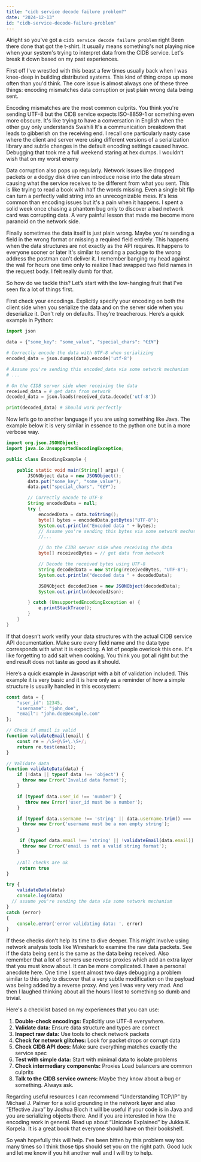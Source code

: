 ```yaml
---
title: "cidb service decode failure problem?"
date: "2024-12-13"
id: "cidb-service-decode-failure-problem"
---
```


Alright so you've got a `cidb service decode failure problem` right Been there done that got the t-shirt. It usually means something's not playing nice when your system's trying to interpret data from the CIDB service. Let's break it down based on my past experiences.

First off I've wrestled with this beast a few times usually back when I was knee-deep in building distributed systems. This kind of thing crops up more often than you'd think. The core issue is almost always one of these three things: encoding mismatches data corruption or just plain wrong data being sent.

Encoding mismatches are the most common culprits. You think you're sending UTF-8 but the CIDB service expects ISO-8859-1 or something even more obscure. It's like trying to have a conversation in English when the other guy only understands Swahili It's a communication breakdown that leads to gibberish on the receiving end. I recall one particularly nasty case where the client and server were using different versions of a serialization library and subtle changes in the default encoding settings caused havoc. Debugging that took me a full weekend staring at hex dumps. I wouldn’t wish that on my worst enemy

Data corruption also pops up regularly. Network issues like dropped packets or a dodgy disk drive can introduce noise into the data stream causing what the service receives to be different from what you sent. This is like trying to read a book with half the words missing. Even a single bit flip can turn a perfectly valid string into an unrecognizable mess. It's less common than encoding issues but it's a pain when it happens. I spent a solid week once chasing a phantom bug only to discover a bad network card was corrupting data. A very painful lesson that made me become more paranoid on the network side.

Finally sometimes the data itself is just plain wrong. Maybe you're sending a field in the wrong format or missing a required field entirely. This happens when the data structures are not exactly as the API requires. It happens to everyone sooner or later It's similar to sending a package to the wrong address the postman can't deliver it. I remember banging my head against the wall for hours one time only to realize I had swapped two field names in the request body. I felt really dumb for that.

So how do we tackle this? Let’s start with the low-hanging fruit that I've seen fix a lot of things first.

First check your encodings. Explicitly specify your encoding on both the client side when you serialize the data and on the server side when you deserialize it. Don't rely on defaults. They’re treacherous. Here’s a quick example in Python:

```python
import json

data = {"some_key": "some_value", "special_chars": "€£¥"}

# Correctly encode the data with UTF-8 when serializing
encoded_data = json.dumps(data).encode('utf-8')

# Assume you're sending this encoded_data via some network mechanism
# ...

# On the CIDB server side when receiving the data
received_data = # get data from network
decoded_data = json.loads(received_data.decode('utf-8'))

print(decoded_data) # Should work perfectly
```

Now let’s go to another language if you are using something like Java. The example below it is very similar in essence to the python one but in a more verbose way.

```java
import org.json.JSONObject;
import java.io.UnsupportedEncodingException;

public class EncodingExample {

    public static void main(String[] args) {
        JSONObject data = new JSONObject();
        data.put("some_key", "some_value");
        data.put("special_chars", "€£¥");

        // Correctly encode to UTF-8
        String encodedData = null;
        try {
            encodedData = data.toString();
            byte[] bytes = encodedData.getBytes("UTF-8");
            System.out.println("Encoded data " + bytes);
            // Assume you're sending this bytes via some network mechanism
            //...

            // On the CIDB server side when receiving the data
            byte[] receivedBytes = // get data from network

            // Decode the received bytes using UTF-8
            String decodedData = new String(receivedBytes, "UTF-8");
            System.out.println("decoded data " + decodedData);

            JSONObject decodedJson = new JSONObject(decodedData);
            System.out.println(decodedJson);

        } catch (UnsupportedEncodingException e) {
            e.printStackTrace();
        }
    }
}
```

If that doesn’t work verify your data structures with the actual CIDB service API documentation. Make sure every field name and the data type corresponds with what it is expecting. A lot of people overlook this one. It's like forgetting to add salt when cooking. You think you got all right but the end result does not taste as good as it should.

Here’s a quick example in Javascript with a bit of validation included. This example it is very basic and it is here only as a reminder of how a simple structure is usually handled in this ecosystem:

```javascript
const data = {
    "user_id": 12345,
    "username": "john_doe",
    "email": "john.doe@example.com"
};

// Check if email is valid
function validateEmail(email) {
    const re = /\S+@\S+\.\S+/;
    return re.test(email);
}

// Validate data
function validateData(data) {
    if (!data || typeof data !== 'object') {
      throw new Error('Invalid data format');
    }

    if (typeof data.user_id !== 'number') {
       throw new Error('user_id must be a number');
    }

    if (typeof data.username !== 'string' || data.username.trim() === '') {
      throw new Error('username must be a non empty string');
    }

     if (typeof data.email !== 'string' || !validateEmail(data.email)) {
      throw new Error('email is not a valid string format');
    }

    //All checks are ok
     return true
}

try {
    validateData(data)
    console.log(data)
  // assume you're sending the data via some network mechanism
}
catch (error)
{
    console.error('error validating data: ', error)
}
```

If these checks don’t help its time to dive deeper. This might involve using network analysis tools like Wireshark to examine the raw data packets. See if the data being sent is the same as the data being received. Also remember that a lot of servers use reverse proxies which add an extra layer that you must know about. It can be more complicated. I have a personal anecdote here. One time I spent almost two days debugging a problem similar to this only to discover that a very subtle modification on the payload was being added by a reverse proxy. And yes I was very very mad. And then I laughed thinking about all the hours I lost to something so dumb and trivial.

Here's a checklist based on my experiences that you can use:

1. **Double-check encodings:** Explicitly use UTF-8 everywhere.
2.  **Validate data:** Ensure data structure and types are correct
3. **Inspect raw data:** Use tools to check network packets
4. **Check for network glitches:** Look for packet drops or corrupt data
5. **Check CIDB API docs:** Make sure everything matches exactly the service spec
6. **Test with simple data:** Start with minimal data to isolate problems
7. **Check intermediary components:** Proxies Load balancers are common culprits
8. **Talk to the CIDB service owners:** Maybe they know about a bug or something. Always ask.

Regarding useful resources I can recommend “Understanding TCP/IP” by Michael J. Palmer for a solid grounding in the network layer and also “Effective Java” by Joshua Bloch it will be useful if your code is in Java and you are serializing objects there. And if you are interested in how the encoding work in general. Read up about “Unicode Explained” by Jukka K. Korpela. It is a great book that everyone should have on their bookshelf.

So yeah hopefully this will help. I’ve been bitten by this problem way too many times so I think those tips should set you on the right path. Good luck and let me know if you hit another wall and I will try to help.
